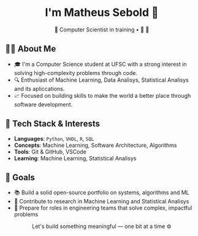 <h1 align="center">I'm Matheus Sebold 👋</h1>

<p align="center">
  🚀 Computer Scientist in training • 🔐 🤖  
</p>

## 👨‍💻 About Me

- 🎓 I'm a Computer Science student at UFSC with a strong interest in solving high-complexity problems through code.  
- 🔍 Enthusiast of Machine Learning, Data Analisys, Statistical Analisys and its apliccations.  
- 📈 Focused on building skills to make the world a better place through software development.

## 🧠 Tech Stack & Interests

- **Languages**: `Python`, `VHDL`, `R`, `SQL`
- **Concepts**: Machine Learning, Software Architecture, Algorithms 
- **Tools**: Git & GitHub, VSCode
- **Learning**: Machine Learning, Statistical Analisys

## 📌 Goals

- 📚 Build a solid open-source portfolio on systems, algorithms and ML
- 🧪 Contribute to research in Machine Learning and Statistical Analisys
- 💼 Prepare for roles in engineering teams that solve complex, impactful problems

<p align="center">Let's build something meaningful — one bit at a time ⚙️</p>
